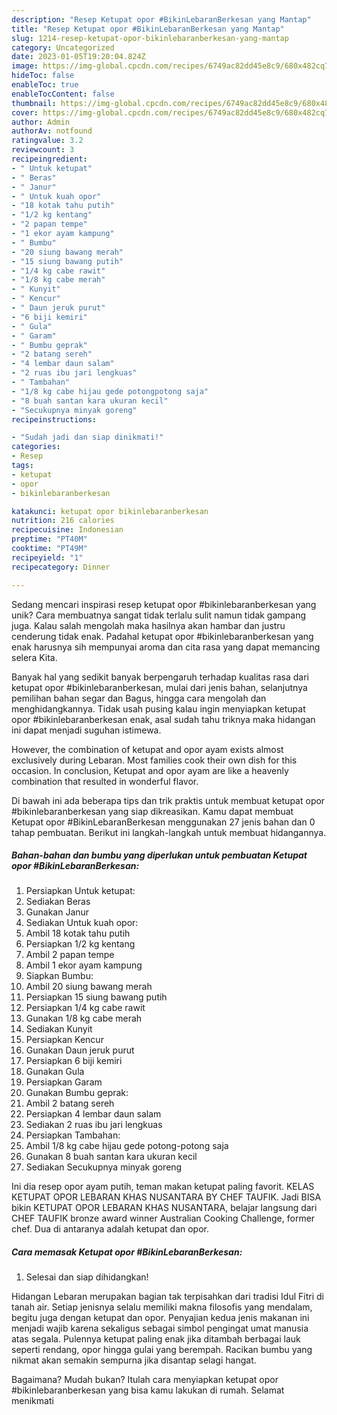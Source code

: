 ```yaml
---
description: "Resep Ketupat opor #BikinLebaranBerkesan yang Mantap"
title: "Resep Ketupat opor #BikinLebaranBerkesan yang Mantap"
slug: 1214-resep-ketupat-opor-bikinlebaranberkesan-yang-mantap
category: Uncategorized
date: 2023-01-05T19:20:04.824Z
image: https://img-global.cpcdn.com/recipes/6749ac82dd45e8c9/680x482cq70/ketupat-opor-bikinlebaranberkesan-foto-resep-utama.jpg
hideToc: false
enableToc: true
enableTocContent: false
thumbnail: https://img-global.cpcdn.com/recipes/6749ac82dd45e8c9/680x482cq70/ketupat-opor-bikinlebaranberkesan-foto-resep-utama.jpg
cover: https://img-global.cpcdn.com/recipes/6749ac82dd45e8c9/680x482cq70/ketupat-opor-bikinlebaranberkesan-foto-resep-utama.jpg
author: Admin
authorAv: notfound
ratingvalue: 3.2
reviewcount: 3
recipeingredient:
- " Untuk ketupat"
- " Beras"
- " Janur"
- " Untuk kuah opor"
- "18 kotak tahu putih"
- "1/2 kg kentang"
- "2 papan tempe"
- "1 ekor ayam kampung"
- " Bumbu"
- "20 siung bawang merah"
- "15 siung bawang putih"
- "1/4 kg cabe rawit"
- "1/8 kg cabe merah"
- " Kunyit"
- " Kencur"
- " Daun jeruk purut"
- "6 biji kemiri"
- " Gula"
- " Garam"
- " Bumbu geprak"
- "2 batang sereh"
- "4 lembar daun salam"
- "2 ruas ibu jari lengkuas"
- " Tambahan"
- "1/8 kg cabe hijau gede potongpotong saja"
- "8 buah santan kara ukuran kecil"
- "Secukupnya minyak goreng"
recipeinstructions:

- "Sudah jadi dan siap dinikmati!"
categories:
- Resep
tags:
- ketupat
- opor
- bikinlebaranberkesan

katakunci: ketupat opor bikinlebaranberkesan 
nutrition: 216 calories
recipecuisine: Indonesian
preptime: "PT40M"
cooktime: "PT49M"
recipeyield: "1"
recipecategory: Dinner

---
```





Sedang mencari inspirasi resep ketupat opor #bikinlebaranberkesan yang unik? Cara membuatnya sangat tidak terlalu sulit namun tidak gampang juga. Kalau salah mengolah maka hasilnya akan hambar dan justru cenderung tidak enak. Padahal ketupat opor #bikinlebaranberkesan yang enak harusnya sih mempunyai aroma dan cita rasa yang dapat memancing selera Kita.





Banyak hal yang sedikit banyak berpengaruh terhadap kualitas rasa dari ketupat opor #bikinlebaranberkesan, mulai dari jenis bahan, selanjutnya pemilihan bahan segar dan Bagus, hingga cara mengolah dan menghidangkannya. Tidak usah pusing kalau ingin menyiapkan ketupat opor #bikinlebaranberkesan enak,      asal sudah tahu triknya maka hidangan ini dapat menjadi suguhan istimewa.














However, the combination of ketupat and opor ayam exists almost exclusively during Lebaran. Most families cook their own dish for this occasion. In conclusion, Ketupat and opor ayam are like a heavenly combination that resulted in wonderful flavor.






Di bawah ini ada beberapa tips dan trik praktis untuk membuat ketupat opor #bikinlebaranberkesan yang siap dikreasikan. Kamu dapat membuat Ketupat opor #BikinLebaranBerkesan menggunakan 27 jenis bahan dan 0 tahap pembuatan. Berikut ini langkah-langkah untuk membuat hidangannya.

<!--inarticleads1-->

##### Bahan-bahan dan bumbu yang diperlukan untuk pembuatan Ketupat opor #BikinLebaranBerkesan:

1. Persiapkan  Untuk ketupat:
1. Sediakan  Beras
1. Gunakan  Janur
1. Sediakan  Untuk kuah opor:
1. Ambil 18 kotak tahu putih
1. Persiapkan 1/2 kg kentang
1. Ambil 2 papan tempe
1. Ambil 1 ekor ayam kampung
1. Siapkan  Bumbu:
1. Ambil 20 siung bawang merah
1. Persiapkan 15 siung bawang putih
1. Persiapkan 1/4 kg cabe rawit
1. Gunakan 1/8 kg cabe merah
1. Sediakan  Kunyit
1. Persiapkan  Kencur
1. Gunakan  Daun jeruk purut
1. Persiapkan 6 biji kemiri
1. Gunakan  Gula
1. Persiapkan  Garam
1. Gunakan  Bumbu geprak:
1. Ambil 2 batang sereh
1. Persiapkan 4 lembar daun salam
1. Sediakan 2 ruas ibu jari lengkuas
1. Persiapkan  Tambahan:
1. Ambil 1/8 kg cabe hijau gede potong-potong saja
1. Gunakan 8 buah santan kara ukuran kecil
1. Sediakan Secukupnya minyak goreng


Ini dia resep opor ayam putih, teman makan ketupat paling favorit. KELAS KETUPAT OPOR LEBARAN KHAS NUSANTARA BY CHEF TAUFIK. Jadi BISA bikin KETUPAT OPOR LEBARAN KHAS NUSANTARA, belajar langsung dari CHEF TAUFIK bronze award winner Australian Cooking Challenge, former chef. Dua di antaranya adalah ketupat dan opor. 

<!--inarticleads2-->

##### Cara memasak Ketupat opor #BikinLebaranBerkesan:


1. Selesai dan siap dihidangkan!

Hidangan Lebaran merupakan bagian tak terpisahkan dari tradisi Idul Fitri di tanah air. Setiap jenisnya selalu memiliki makna filosofis yang mendalam, begitu juga dengan ketupat dan opor. Penyajian kedua jenis makanan ini menjadi wajib karena sekaligus sebagai simbol pengingat umat manusia atas segala. Pulennya ketupat paling enak jika ditambah berbagai lauk seperti rendang, opor hingga gulai yang berempah. Racikan bumbu yang nikmat akan semakin sempurna jika disantap selagi hangat. 

Bagaimana? Mudah bukan? Itulah cara menyiapkan ketupat opor #bikinlebaranberkesan yang bisa kamu lakukan di rumah. Selamat menikmati
